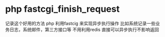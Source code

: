 # php fastcgi_finish_request
记录这个好用的方法
php 利用fastcig 来实现异步执行操作
比如系统记录一些业务日志，系统邮件，第三方接口等 不用利用redis 直接可以异步执行不影响返回
